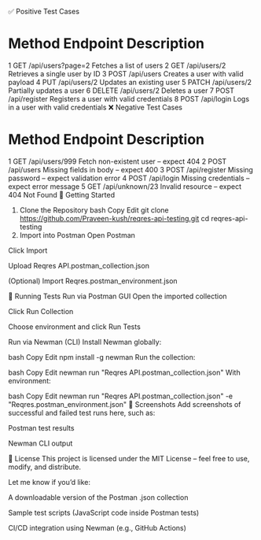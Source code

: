 ✅ Positive Test Cases

#	Method	Endpoint	Description
1	GET	/api/users?page=2	Fetches a list of users
2	GET	/api/users/2	Retrieves a single user by ID
3	POST	/api/users	Creates a user with valid payload
4	PUT	/api/users/2	Updates an existing user
5	PATCH	/api/users/2	Partially updates a user
6	DELETE	/api/users/2	Deletes a user
7	POST	/api/register	Registers a user with valid credentials
8	POST	/api/login	Logs in a user with valid credentials
❌ Negative Test Cases

#	Method	Endpoint	Description
1	GET	/api/users/999	Fetch non-existent user – expect 404
2	POST	/api/users	Missing fields in body – expect 400
3	POST	/api/register	Missing password – expect validation error
4	POST	/api/login	Missing credentials – expect error message
5	GET	/api/unknown/23	Invalid resource – expect 404 Not Found
🚀 Getting Started
1. Clone the Repository
bash
Copy
Edit
git clone https://github.com/Praveen-kush/reqres-api-testing.git
cd reqres-api-testing
2. Import into Postman
Open Postman

Click Import

Upload Reqres API.postman_collection.json

(Optional) Import Reqres.postman_environment.json

🧪 Running Tests
Run via Postman GUI
Open the imported collection

Click Run Collection

Choose environment and click Run Tests

Run via Newman (CLI)
Install Newman globally:

bash
Copy
Edit
npm install -g newman
Run the collection:

bash
Copy
Edit
newman run "Reqres API.postman_collection.json"
With environment:

bash
Copy
Edit
newman run "Reqres API.postman_collection.json" -e "Reqres.postman_environment.json"
📸 Screenshots
Add screenshots of successful and failed test runs here, such as:

Postman test results

Newman CLI output

📄 License
This project is licensed under the MIT License – feel free to use, modify, and distribute.

Let me know if you’d like:

A downloadable version of the Postman .json collection

Sample test scripts (JavaScript code inside Postman tests)

CI/CD integration using Newman (e.g., GitHub Actions)
